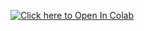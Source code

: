 [![Click here to Open In Colab](https://colab.research.google.com/assets/colab-badge.svg)](https://colab.research.google.com/github.com/Wajeed-msft/open-ai-demo/blob/main/OpenAI_Demo.ipynb)
